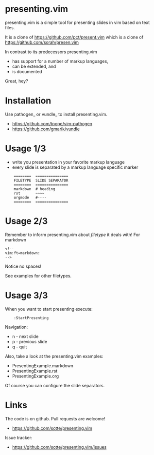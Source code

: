 # presenting.vim

presenting.vim is a simple tool for presenting slides in vim
based on text files.

It is a clone of https://github.com/pct/present.vim
which is a clone of https://github.com/sorah/presen.vim

In contrast to its predecessors presenting.vim
 * has support for a number of markup languages,
 * can be extended, and
 * is documented

Great, hey?


# Installation

Use pathogen_ or vundle_ to install presenting.vim.

 * https://github.com/tpope/vim-pathogen
 * https://github.com/gmarik/vundle


# Usage 1/3

* write you presentation in your favorite markup language
* every slide is separated by a markup language specific marker

```
    ========  ===============
    FILETYPE  SLIDE SEPARATOR
    ========  ===============
    markdown  # heading
    rst       ~~~~
    orgmode   #----
    ========  ===============
```

# Usage 2/3

Remember to inform presenting.vim about *filetype* it deals with! 
For markdown

```
<!--
vim:ft=markdown:
-->
```
Notice no spaces!

See examples for other filetypes.

# Usage 3/3

When you want to start presenting execute:
```
    :StartPresenting
```

Navigation:
 * n - next slide
 * p - previous slide
 * q - quit

Also, take a look at the presenting.vim examples:
 * PresentingExample.markdown
 * PresentingExample.rst
 * PresentingExample.org

Of course you can configure the slide separators.

# Links

The code is on github. Pull requests are welcome!
 * https://github.com/sotte/presenting.vim

Issue tracker:
 * https://github.com/sotte/presenting.vim/issues
